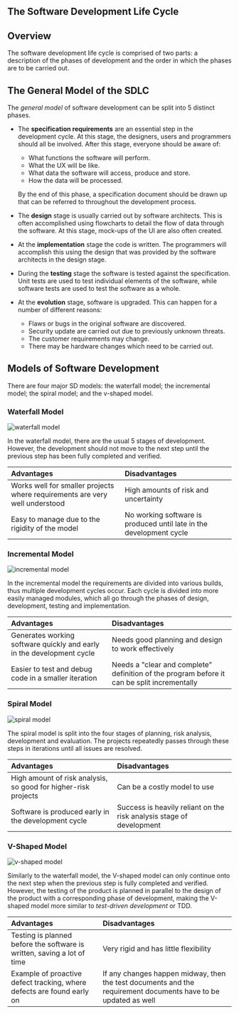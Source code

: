 The Software Development Life Cycle
---------------------------------------------

## Overview

The software development life cycle is comprised of two parts: a description of the phases of development and the order in which the phases are to be carried out.

## The General Model of the SDLC

The *general model* of software development can be split into 5 distinct phases.

- The **specification requirements** are an essential step in the development cycle. At this stage, the designers, users and programmers should all be involved. After this stage, everyone should be aware of:
    - What functions the software will perform.
    - What the UX will be like.
    - What data the software will access, produce and store.
    - How the data will be processed.

   By the end of this phase, a specification document should be drawn up that can be referred to throughout the development process.

- The **design** stage is usually carried out by software architects. This is often accomplished using flowcharts to detail the flow of data through the software. At this stage, mock-ups of the UI are also often created.

- At the **implementation** stage the code is written. The programmers will accomplish this using the design that was provided by the software architects in the design stage.

- During the **testing** stage the software is tested against the specification. Unit tests are used to test individual elements of the software, while software tests are used to test the software as a whole.

- At the **evolution** stage, software is upgraded. This can happen for a number of different reasons:
    - Flaws or bugs in the original software are discovered.
    - Security update are carried out due to previously unknown threats.
    - The customer requirements may change.
    - There may be hardware changes which need to be carried out.

## Models of Software Development

There are four major SD models: the waterfall model; the incremental model; the spiral model; and the v-shaped model.

### Waterfall Model

![waterfall model](https://upload.wikimedia.org/wikipedia/commons/e/e2/Waterfall_model.svg)

In the waterfall model, there are the usual 5 stages of development. However, the development should not move to the next step until the previous step has been fully completed and verified.

| Advantages | Disadvantages |
| :--------- | :------------ |
| Works well for smaller projects where requirements are very well understood | High amounts of risk and uncertainty |
| Easy to manage due to the rigidity of the model | No working software is produced until late in the development cycle |

### Incremental Model

![incremental model](http://istqbexamcertification.com/wp-content/uploads/2012/01/Incremental_model.jpg)

In the incremental model the requirements are divided into various builds, thus multiple development cycles occur. Each cycle is divided into more easily managed modules, which all go through the phases of design, development, testing and implementation.

| Advantages | Disadvantages |
| :--------- | :------------ |
| Generates working software quickly and early in the development cycle | Needs good planning and design to work effectively |
| Easier to test and debug code in a smaller iteration | Needs a "clear and complete" definition of the program before it can be split incrementally |

### Spiral Model

![spiral model](http://4.bp.blogspot.com/-DrUmxAA-0ow/Tuel4-sLo1I/AAAAAAAAAIE/MziZ7Wnu1F8/s1600/Spiral_model.JPG)

The spiral model is split into the four stages of planning, risk analysis, development and evaluation. The projects repeatedly passes through these steps in iterations until all issues are resolved. 

| Advantages | Disadvantages |
| :--------- | :------------ |
| High amount of risk analysis, so good for higher-risk projects | Can be a costly model to use |
| Software is produced early in the development cycle | Success is heavily reliant on the risk analysis stage of development |

### V-Shaped Model

![v-shaped model](http://1.bp.blogspot.com/-puUJFe5lFHk/T4iml5pOc9I/AAAAAAAACb8/yKMKNb_ff8g/s1600/V-Shaped.png)

Similarly to the waterfall model, the V-shaped model can only continue onto the next step when the previous step is fully completed and verified. However, the testing of the product is planned in parallel to the design of the product with a corresponding phase of development, making the V-shaped model more similar to *test-driven development* or TDD.

| Advantages | Disadvantages |
| :--------- | :------------ |
| Testing is planned before the software is written, saving a lot of time | Very rigid and has little flexibility |
| Example of proactive defect tracking, where defects are found early on | If any changes happen midway, then the test documents and the requirement documents have to be updated as well |
